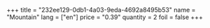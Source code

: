 +++
title = "232ee129-0db1-4a03-9eda-4692a8495b53"
name = "Mountain"
lang = ["en"]
price = "0.39"
quantity = 2
foil = false
+++
